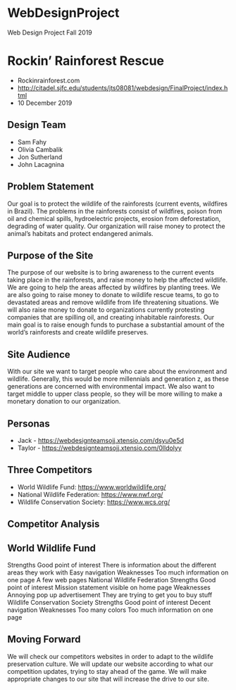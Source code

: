 # WebDesignProject
Web Design Project Fall 2019

# Rockin’ Rainforest Rescue
- Rockinrainforest.com
- http://citadel.sjfc.edu/students/jts08081/webdesign/FinalProject/index.html
- 10 December 2019

## Design Team

- Sam Fahy
- Olivia Cambalik
- Jon Sutherland
- John Lacagnina

## **Problem Statement** ##
Our goal is to protect the wildlife of the rainforests (current events, wildfires in Brazil). The problems in the rainforests consist of wildfires, poison from oil and chemical spills, hydroelectric projects, erosion from deforestation, degrading of water quality. Our organization will raise money to protect the animal’s habitats and protect endangered animals.

## Purpose of the Site

The purpose of our website is to bring awareness to the current events taking place in the rainforests, and raise money to help the affected wildlife. We are going to help the areas affected by wildfires by planting trees. We are also going to raise money to donate to wildlife rescue teams, to go to devastated areas and remove wildlife from life threatening situations. We will also raise money to donate to organizations currently protesting companies that are spilling oil, and creating inhabitable rainforests. Our main goal is to raise enough funds to purchase a substantial amount of the world’s rainforests and create wildlife preserves. 
     
## **Site Audience** ##

With our site we want to target people who care about the environment and wildlife. Generally, this would be more millennials and generation z, as these generations are concerned with environmental impact. We also want to target middle to upper class people, so they will be more willing to make a monetary donation to our organization. 

## **Personas** ##
 * Jack - https://webdesignteamsojj.xtensio.com/dsyu0e5d
 * Taylor - https://webdesignteamsojj.xtensio.com/0lldolyy
     
## **Three Competitors** ##
- World Wildlife Fund: https://www.worldwildlife.org/
- National Wildlife Federation: https://www.nwf.org/
- Wildlife Conservation Society: https://www.wcs.org/

## **Competitor Analysis** ##
## World Wildlife Fund
Strengths
Good point of interest
There is information about the different areas they work with
Easy navigation
Weaknesses
Too much information on one page 
A few web pages
National Wildlife Federation
Strengths
Good point of interest 
Mission statement visible on home page 
Weaknesses
Annoying pop up advertisement 
They are trying to get you to buy stuff
Wildlife Conservation Society
Strengths
Good point of interest 
Decent navigation 
Weaknesses
Too many colors
Too much information on one page 

## Moving Forward

We will check our competitors websites in order to adapt to the wildlife preservation culture. We will update our website according to what our competition updates, trying to stay ahead of the game. We will make appropriate changes to our site that will increase the drive to our site. 
